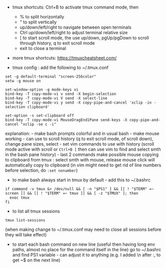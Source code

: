 * tmux shortcuts: Ctrl+B to activate tmux command mode, then
	- % to split horizontally
	- " to split vertically
	- up/down/left/right to navigate between open terminals
	- Ctrl up/down/left/right to adjust terminal relative size
	- [ to start scroll mode, the use up/down, pgUp/pgDown to scroll through history, 
	q to exit scroll mode
	- exit to close a terminal

* more tmux shortcuts:
https://tmuxcheatsheet.com/


* tmux config : add the following to ~/.tmux.conf
```
set -g default-terminal "screen-256color"
setw -g mouse on

set-window-option -g mode-keys vi
bind-key -T copy-mode-vi v send -X begin-selection
bind-key -T copy-mode-vi V send -X select-line
bind-key -T copy-mode-vi y send -X copy-pipe-and-cancel 'xclip -in -selection clipboard'

set-option -s set-clipboard off
bind-key -T copy-mode-vi MouseDragEnd1Pane send-keys -X copy-pipe-and-cancel "xclip -se c -i"
```
explanation:
	- make bash prompts colorful and in usual bash
	- make mouse working - can use to scroll history (q to exit scroll mode, of scroll down), change pane sizes, select
	- set vim commands to use with history (scroll mode active with scroll or ```Ctrl+B [``` then can use vim to find and select smth in the bash pane history)
	- last 2 commands make possible mouse copying to clipboard from tmux : select smth with mouse, release mouse click will automatically copy to clipboard
	(in vim might need to get rid of line numbers before selection, do ```:set nonumber```)


* to make bash always start in tmux by default - add this to ~/.bashrc
```
if command -v tmux &> /dev/null && [ -n "$PS1" ] && [[ ! "$TERM" =~ screen ]] && [[ ! "$TERM" =~ tmux ]] && [ -z "$TMUX" ]; then
  exec tmux
fi
```

* to list all tmux sessions
```
tmux list-sessions
```
(when making change to ~/.tmux.conf may need to close all sessions before they will take effect)

* to start each bash command on new line (useful then having long env paths, almost no place for the command itself in the line)
go to ~/.bashrc and find PS1 variable - can adjust it to anything (e.g. I added \n after :, to get ~$ on the next line)